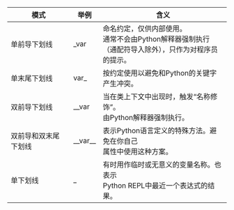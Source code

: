 模式|举例|含义
-|-|-
单前导下划线|_var|命名约定，仅供内部使用。<br>通常不会由Python解释器强制执行<br>（通配符导入除外），只作为对程序员的提示。
单末尾下划线|var_|按约定使用以避免和Python的关键字产生冲突。
双前导下划线|__var|当在类上下文中出现时，触发“名称修饰”。<br>由Python解释器强制执行。
双前导和双末尾下划线|\_\_var\_\_|表示Python语言定义的特殊方法。避免在你自己<br>属性中使用这种方案。
单下划线|_|有时用作临时或无意义的变量名称。也表示<br>Python REPL中最近一个表达式的结果。
